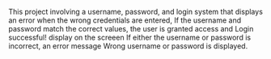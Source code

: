 This project involving a username, password, and login system that displays an error when the wrong credentials are entered,
If the username and password match the correct values, the user is granted access and Login successful! display on the screeen
If either the username or password is incorrect, an error message Wrong username or password is displayed.
